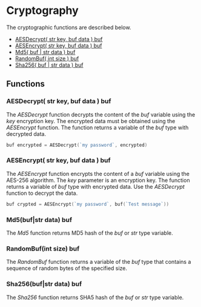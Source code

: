 # Cryptography

The cryptographic functions are described below.

* [AESDecrypt\( str key, buf data \) buf](crypto.md#aesdecrypt-str-key-buf-data-buf)
* [AESEncrypt\( str key, buf data \) buf](crypto.md#aesencrypt-str-key-buf-data-buf)
* [Md5\( buf \| str data \) buf](crypto.md#md-5-buf-or-str-data-buf)
* [RandomBuf\( int size \) buf](crypto.md#randombuf-int-size-buf)
* [Sha256\( buf \| str data \) buf](crypto.md#sha-256-buf-or-str-data-buf)

## Functions

### AESDecrypt\( str key, buf data \) buf

The _AESDecrypt_ function decrypts the content of the *buf* variable using the *key* encryption key. The encrypted data must be obtained using the *AESEncrypt* function. The function returns a variable of the *buf* type with decrypted data.

``` go
buf encrypted = AESDecrypt(`my password`, encrypted)
```

### AESEncrypt\( str key, buf data \) buf

The _AESEncrypt_ function encrypts the content of a *buf* variable using the AES-256 algorithm. The *key* parameter is an encryption key. The function returns a variable of *buf* type with encrypted data. Use the *AESDecrypt* function to decrypt the data.

``` go
buf crypted = AESEncrypt(`my password`, buf(`Test message`))
```

### Md5\(buf\|str data\) buf

The _Md5_ function returns MD5 hash of the _buf_ or _str_ type variable. 

### RandomBuf\(int size\) buf

The _RandomBuf_ function returns a variable of the *buf* type that contains a sequence of random bytes of the specified size.

### Sha256\(buf\|str data\) buf

The _Sha256_ function returns SHA5 hash of the _buf_ or _str_ type variable. 
